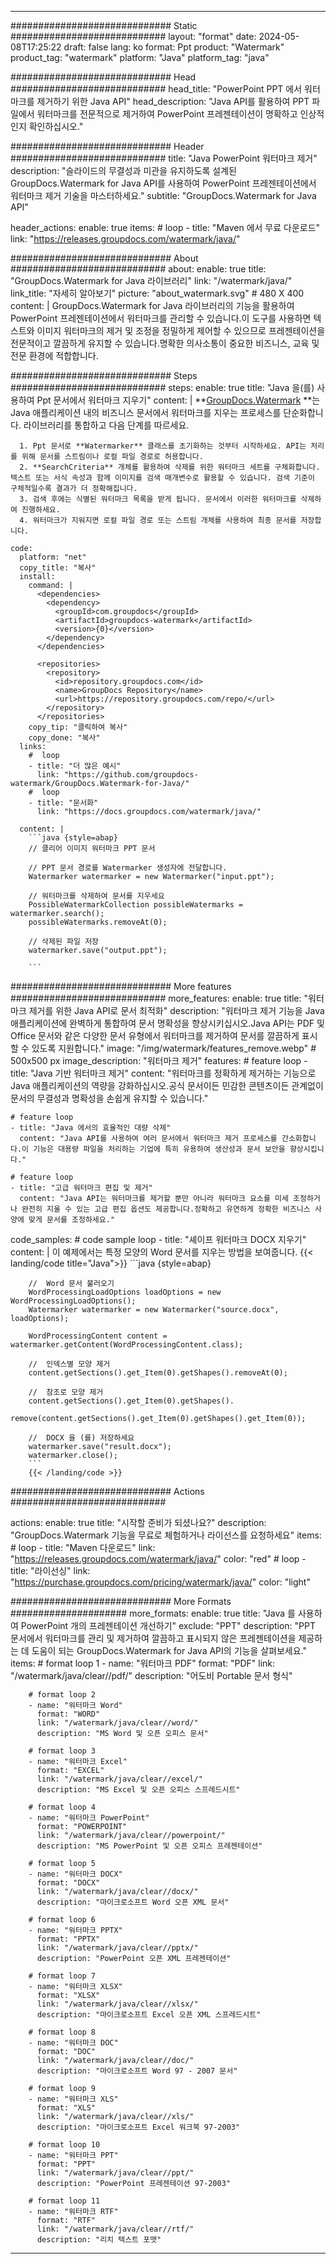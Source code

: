 
---
############################# Static ############################
layout: "format"
date:  2024-05-08T17:25:22
draft: false
lang: ko
format: Ppt
product: "Watermark"
product_tag: "watermark"
platform: "Java"
platform_tag: "java"

############################# Head ############################
head_title: "PowerPoint PPT 에서 워터마크를 제거하기 위한 Java API"
head_description: "Java API를 활용하여 PPT 파일에서 워터마크를 전문적으로 제거하여 PowerPoint 프레젠테이션이 명확하고 인상적인지 확인하십시오."

############################# Header ############################
title: "Java PowerPoint 워터마크 제거" 
description: "슬라이드의 무결성과 미관을 유지하도록 설계된 GroupDocs.Watermark for Java API를 사용하여 PowerPoint 프레젠테이션에서 워터마크 제거 기술을 마스터하세요."
subtitle: "GroupDocs.Watermark for Java API" 

header_actions:
  enable: true
  items:
    #  loop
    - title: "Maven 에서 무료 다운로드"
      link: "https://releases.groupdocs.com/watermark/java/"
      
############################# About ############################
about:
    enable: true
    title: "GroupDocs.Watermark for Java 라이브러리"
    link: "/watermark/java/"
    link_title: "자세히 알아보기"
    picture: "about_watermark.svg" # 480 X 400
    content: |
       GroupDocs.Watermark for Java 라이브러리의 기능을 활용하여 PowerPoint 프레젠테이션에서 워터마크를 관리할 수 있습니다.이 도구를 사용하면 텍스트와 이미지 워터마크의 제거 및 조정을 정밀하게 제어할 수 있으므로 프레젠테이션을 전문적이고 깔끔하게 유지할 수 있습니다.명확한 의사소통이 중요한 비즈니스, 교육 및 전문 환경에 적합합니다.

############################# Steps ############################
steps:
    enable: true
    title: "Java 을(를) 사용하여 Ppt 문서에서 워터마크 지우기"
    content: |
      **[GroupDocs.Watermark](https://products.groupdocs.com/watermark/java/) **는 Java 애플리케이션 내의 비즈니스 문서에서 워터마크를 지우는 프로세스를 단순화합니다. 라이브러리를 통합하고 다음 단계를 따르세요.
      
      1. Ppt 문서로 **Watermarker** 클래스를 초기화하는 것부터 시작하세요. API는 처리를 위해 문서를 스트림이나 로컬 파일 경로로 허용합니다.
      2. **SearchCriteria** 개체를 활용하여 삭제를 위한 워터마크 세트를 구체화합니다. 텍스트 또는 서식 속성과 함께 이미지를 검색 매개변수로 활용할 수 있습니다. 검색 기준이 구체적일수록 결과가 더 정확해집니다.
      3. 검색 후에는 식별된 워터마크 목록을 받게 됩니다. 문서에서 이러한 워터마크를 삭제하여 진행하세요.
      4. 워터마크가 지워지면 로컬 파일 경로 또는 스트림 개체를 사용하여 최종 문서를 저장합니다.
   
    code:
      platform: "net"
      copy_title: "복사"
      install:
        command: |
          <dependencies>
            <dependency>
              <groupId>com.groupdocs</groupId>
              <artifactId>groupdocs-watermark</artifactId>
              <version>{0}</version>
            </dependency>
          </dependencies>

          <repositories>
            <repository>
              <id>repository.groupdocs.com</id>
              <name>GroupDocs Repository</name>
              <url>https://repository.groupdocs.com/repo/</url>
            </repository>
          </repositories>
        copy_tip: "클릭하여 복사"
        copy_done: "복사"
      links:
        #  loop
        - title: "더 많은 예시"
          link: "https://github.com/groupdocs-watermark/GroupDocs.Watermark-for-Java/"
        #  loop
        - title: "문서화"
          link: "https://docs.groupdocs.com/watermark/java/"
          
      content: |
        ```java {style=abap}
        // 클리어 이미지 워터마크 PPT 문서

        // PPT 문서 경로를 Watermarker 생성자에 전달합니다.
        Watermarker watermarker = new Watermarker("input.ppt");
        
        // 워터마크를 삭제하여 문서를 지우세요
        PossibleWatermarkCollection possibleWatermarks = watermarker.search();
        possibleWatermarks.removeAt(0);

        // 삭제된 파일 저장
        watermarker.save("output.ppt");
        
        ```        
        
############################# More features ############################
more_features:
  enable: true
  title: "워터마크 제거를 위한 Java API로 문서 최적화"
  description: "워터마크 제거 기능을 Java 애플리케이션에 완벽하게 통합하여 문서 명확성을 향상시키십시오.Java API는 PDF 및 Office 문서와 같은 다양한 문서 유형에서 워터마크를 제거하여 문서를 깔끔하게 표시할 수 있도록 지원합니다."
  image: "/img/watermark/features_remove.webp" # 500x500 px
  image_description: "워터마크 제거"
  features:
    # feature loop
    - title: "Java 기반 워터마크 제거"
      content: "워터마크를 정확하게 제거하는 기능으로 Java 애플리케이션의 역량을 강화하십시오.공식 문서이든 민감한 콘텐츠이든 관계없이 문서의 무결성과 명확성을 손쉽게 유지할 수 있습니다."

    # feature loop
    - title: "Java 에서의 효율적인 대량 삭제"
      content: "Java API를 사용하여 여러 문서에서 워터마크 제거 프로세스를 간소화합니다.이 기능은 대용량 파일을 처리하는 기업에 특히 유용하여 생산성과 문서 보안을 향상시킵니다."

    # feature loop
    - title: "고급 워터마크 편집 및 제거"
      content: "Java API는 워터마크를 제거할 뿐만 아니라 워터마크 요소를 미세 조정하거나 완전히 지울 수 있는 고급 편집 옵션도 제공합니다.정확하고 유연하게 정확한 비즈니스 사양에 맞게 문서를 조정하세요."
      
  code_samples:
    # code sample loop
    - title: "셰이프 워터마크 DOCX 지우기"
      content: |
        이 예제에서는 특정 모양의 Word 문서를 지우는 방법을 보여줍니다.
        {{< landing/code title="Java">}}
        ```java {style=abap}
        
        //  Word 문서 불러오기
        WordProcessingLoadOptions loadOptions = new WordProcessingLoadOptions();
        Watermarker watermarker = new Watermarker("source.docx", loadOptions);

        WordProcessingContent content = watermarker.getContent(WordProcessingContent.class);

        //  인덱스별 모양 제거
        content.getSections().get_Item(0).getShapes().removeAt(0);

        //  참조로 모양 제거
        content.getSections().get_Item(0).getShapes().
            remove(content.getSections().get_Item(0).getShapes().get_Item(0));

        //  DOCX 을 (를) 저장하세요
        watermarker.save("result.docx");
        watermarker.close();
        ```
        {{< /landing/code >}}


############################# Actions ############################

actions:
  enable: true
  title: "시작할 준비가 되셨나요?"
  description: "GroupDocs.Watermark 기능을 무료로 체험하거나 라이선스를 요청하세요"
  items:
    #  loop
    - title: "Maven 다운로드"
      link: "https://releases.groupdocs.com/watermark/java/"
      color: "red"
        #  loop
    - title: "라이선싱"
      link: "https://purchase.groupdocs.com/pricing/watermark/java/"
      color: "light"


############################# More Formats #####################
more_formats:
    enable: true
    title: "Java 를 사용하여 PowerPoint 개의 프레젠테이션 개선하기"
    exclude: "PPT"
    description: "PPT 문서에서 워터마크를 관리 및 제거하여 깔끔하고 표시되지 않은 프레젠테이션을 제공하는 데 도움이 되는 GroupDocs.Watermark for Java API의 기능을 살펴보세요."
    items: 
        # format loop 1
        - name: "워터마크 PDF"
          format: "PDF"
          link: "/watermark/java/clear//pdf/"
          description: "어도비 Portable 문서 형식"

        # format loop 2
        - name: "워터마크 Word"
          format: "WORD"
          link: "/watermark/java/clear//word/"
          description: "MS Word 및 오픈 오피스 문서"
          
        # format loop 3
        - name: "워터마크 Excel"
          format: "EXCEL"
          link: "/watermark/java/clear//excel/"
          description: "MS Excel 및 오픈 오피스 스프레드시트"

        # format loop 4
        - name: "워터마크 PowerPoint"
          format: "POWERPOINT"
          link: "/watermark/java/clear//powerpoint/"
          description: "MS PowerPoint 및 오픈 오피스 프레젠테이션"

        # format loop 5
        - name: "워터마크 DOCX"
          format: "DOCX"
          link: "/watermark/java/clear//docx/"
          description: "마이크로소프트 Word 오픈 XML 문서"
          
        # format loop 6
        - name: "워터마크 PPTX"
          format: "PPTX"
          link: "/watermark/java/clear//pptx/"
          description: "PowerPoint 오픈 XML 프레젠테이션"
          
        # format loop 7
        - name: "워터마크 XLSX"
          format: "XLSX"
          link: "/watermark/java/clear//xlsx/"
          description: "마이크로소프트 Excel 오픈 XML 스프레드시트"

        # format loop 8
        - name: "워터마크 DOC"
          format: "DOC"
          link: "/watermark/java/clear//doc/"
          description: "마이크로소프트 Word 97 - 2007 문서"

        # format loop 9
        - name: "워터마크 XLS"
          format: "XLS"
          link: "/watermark/java/clear//xls/"
          description: "마이크로소프트 Excel 워크북 97-2003"

        # format loop 10
        - name: "워터마크 PPT"
          format: "PPT"
          link: "/watermark/java/clear//ppt/"
          description: "PowerPoint 프레젠테이션 97-2003"

        # format loop 11
        - name: "워터마크 RTF"
          format: "RTF"
          link: "/watermark/java/clear//rtf/"
          description: "리치 텍스트 포맷"

---